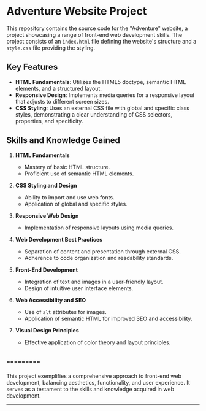 # Adventure Website Project

This repository contains the source code for the "Adventure" website, a project showcasing a range of front-end web development skills. The project consists of an `index.html` file defining the website's structure and a `style.css` file providing the styling.

## Key Features

- **HTML Fundamentals**: Utilizes the HTML5 doctype, semantic HTML elements, and a structured layout.
- **Responsive Design**: Implements media queries for a responsive layout that adjusts to different screen sizes.
- **CSS Styling**: Uses an external CSS file with global and specific class styles, demonstrating a clear understanding of CSS selectors, properties, and specificity.

## Skills and Knowledge Gained

1. **HTML Fundamentals**
   - Mastery of basic HTML structure.
   - Proficient use of semantic HTML elements.

2. **CSS Styling and Design**
   - Ability to import and use web fonts.
   - Application of global and specific styles.

3. **Responsive Web Design**
   - Implementation of responsive layouts using media queries.

4. **Web Development Best Practices**
   - Separation of content and presentation through external CSS.
   - Adherence to code organization and readability standards.

5. **Front-End Development**
   - Integration of text and images in a user-friendly layout.
   - Design of intuitive user interface elements.

6. **Web Accessibility and SEO**
   - Use of `alt` attributes for images.
   - Application of semantic HTML for improved SEO and accessibility.

7. **Visual Design Principles**
   - Effective application of color theory and layout principles.



## ---------

This project exemplifies a comprehensive approach to front-end web development, balancing aesthetics, functionality, and user experience. It serves as a testament to the skills and knowledge acquired in web development.

---


